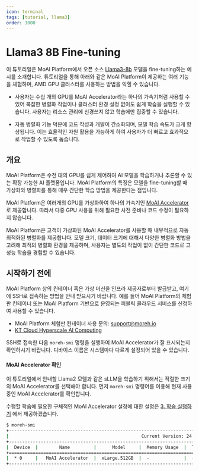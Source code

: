 ```yaml
---
icon: terminal
tags: [tutorial, llama3]
order: 1000
---
```


# Llama3 8B Fine-tuning

이 튜토리얼은 MoAI Platform에서 오픈 소스 [Llama3-8b](https://huggingface.co/meta-llama/Meta-Llama-3-8B) 모델을 fine-tuning하는 예시를 소개합니다. 튜토리얼을 통해 아래와 같은 MoAI Platform이 제공하는 여러 기능을 체험하며, AMD GPU 클러스터를 사용하는 방법을 익힐 수 있습니다.

- 사용자는 수십 개의 GPU를 MoAI Accelerator라는 하나의 가속기처럼 사용할 수 있어 복잡한 병렬화 작업이나 클러스터 환경 설정 없이도 쉽게 학습을 실행할 수 있습니다. 사용자는 리소스 관리에 신경쓰지 않고 학습에만 집중할 수 있습니다.

- 자동 병렬화 기능 덕분에 코드 작성과 개발이 간소화되며, 모델 학습 속도가 크게 향상됩니다. 이는 효율적인 자원 활용을 가능하게 하여 사용자가 더 빠르고 효과적으로 작업할 수 있도록 돕습니다.

## 개요

MoAI Platform은 수천 대의 GPU를 쉽게 제어하여 AI 모델을 학습하거나 추론할 수 있는 확장 가능한 AI 플랫폼입니다. MoAI Platform의 특징은 모델을 fine-tuning할 때 가상화와 병렬화를 통해 매우 간단한 학습 방법을 제공한다는 점입니다.


MoAI Platform은 여러개의 GPU를 가상화하여 하나의 가속기인 [MoAI Accelerator](https://docs.moreh.io/ko/moai_features/virtualization/#gpu-%EA%B0%80%EC%83%81%ED%99%94-moai-accelerator)로 제공합니다. 따라서 다중 GPU 사용을 위해 필요한 사전 준비나 코드 수정이 필요하지 않습니다.

MoAI Platform은 고객이 가상화된 MoAI Accelerator를 사용할 때 내부적으로 자동 최적화된 병렬화를 제공합니다. 모델 크기, 데이터 크기에 대해서 다양한 병렬화 방법을 고려해 최적의 병렬화 환경을 제공하며, 사용자는 별도의 작업이 없이 간단한 코드로 고성능 학습을 경험할 수 있습니다.

## 시작하기 전에

MoAI Platform 상의 컨테이너 혹은 가상 머신을 인프라 제공자로부터 발급받고, 여기에 SSH로 접속하는 방법을 안내 받으시기 바랍니다. 예를 들어 MoAI Platform의 체험판 컨테이너 또는 MoAI Platform 기반으로 운영되는 퍼블릭 클라우드 서비스를 신청하여 사용할 수 있습니다.

- MoAI Platform 체험판 컨테이너 사용 문의: [support@moreh.io](mailto:support@moreh.io)
- [KT Cloud Hyperscale AI Computing](https://cloud.kt.com/solution/hyperscaleAiComputing/)

SSH로 접속한 다음 `moreh-smi` 명령을 실행하여 MoAI Accelerator가 잘 표시되는지 확인하시기 바랍니다. 디바이스 이름은 시스템마다 다르게 설정되어 있을 수 있습니다.

#### MoAI Accelerator 확인

이 튜토리얼에서 안내할 Llama2 모델과 같은 sLLM을 학습하기 위해서는 적절한 크기의 MoAI Accelerator를 선택해야 합니다. 먼저 `moreh-smi` 명령어를 이용해 현재 사용중인 MoAI Accelerator를 확인합니다. 

수행할 학습에 필요한 구체적인 MoAI Accelerator 설정에 대한 설명은 [3. 학습 실행하기](3_학습_실행하기.md) 에서 제공하겠습니다. 

```bash
$ moreh-smi
+---------------------------------------------------------------------------------------------------+
|                                                  Current Version: 24.2.0  Latest Version: 24.3.0  |
+---------------------------------------------------------------------------------------------------+
|  Device  |        Name         |      Model     |  Memory Usage  |  Total Memory  |  Utilization  |
+===================================================================================================+
|  * 0     |   MoAI Accelerator  |  xLarge.512GB  |  -             |  -             |  -            |
+---------------------------------------------------------------------------------------------------+
```

